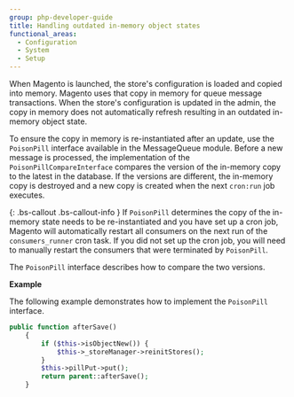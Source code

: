 ```yaml
---
group: php-developer-guide
title: Handling outdated in-memory object states
functional_areas:
  - Configuration
  - System
  - Setup
---
```


When Magento is launched, the store's configuration is loaded and copied into memory. Magento uses that copy in memory for queue message transactions. When the store's configuration is updated in the admin, the copy in memory does not automatically refresh resulting in an outdated in-memory object state.

To ensure the copy in memory is re-instantiated after an update, use the `PoisonPill` interface available in the MessageQueue module. Before a new message is processed, the implementation of the `PoisonPillCompareInterface` compares the version of the in-memory copy to the latest in the database. If the versions are different, the in-memory copy is destroyed and a new copy is created when the next `cron:run` job executes.

{: .bs-callout .bs-callout-info }
If `PoisonPill` determines the copy of the in-memory state needs to be re-instantiated and you have set up a cron job, Magento will automatically restart all consumers on the next run of the `consumers_runner` cron task. If you did not set up the cron job, you will need to manually restart the consumers that were terminated by `PoisonPill`.

The `PoisonPill` interface describes how to compare the two versions.

**Example**

The following example demonstrates how to implement the `PoisonPill` interface.

``` php
public function afterSave()
    {
        if ($this->isObjectNew()) {
            $this->_storeManager->reinitStores();
        }
        $this->pillPut->put();
        return parent::afterSave();
    }
```